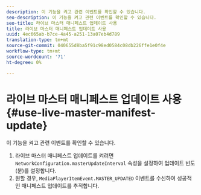 ```yaml
---
description: 이 기능을 켜고 관련 이벤트를 확인할 수 있습니다.
seo-description: 이 기능을 켜고 관련 이벤트를 확인할 수 있습니다.
seo-title: 라이브 마스터 매니페스트 업데이트 사용
title: 라이브 마스터 매니페스트 업데이트 사용
uuid: 4ec665ab-b7ce-4a45-a251-13a07eb4d789
translation-type: tm+mt
source-git-commit: 040655d8ba5f91c98ed0584c08db226ffe1e0f4e
workflow-type: tm+mt
source-wordcount: '71'
ht-degree: 0%

---
```



# 라이브 마스터 매니페스트 업데이트 사용{#use-live-master-manifest-update}

이 기능을 켜고 관련 이벤트를 확인할 수 있습니다.

1. 라이브 마스터 매니페스트 업데이트를 켜려면 `NetworkConfiguration.masterUpdateInterval` 속성을 설정하여 업데이트 빈도(분)를 설정합니다.
1. 원할 경우, `MediaPlayerItemEvent.MASTER_UPDATED` 이벤트를 수신하여 성공적인 매니페스트 업데이트를 추적합니다.
